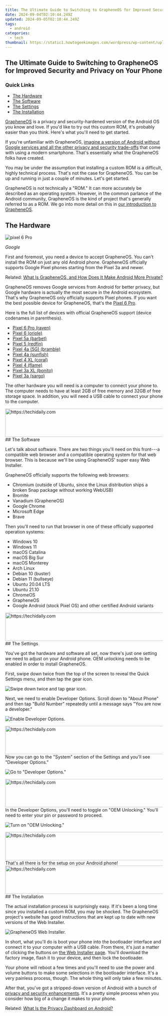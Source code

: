 ```yaml
---
title: The Ultimate Guide to Switching to GrapheneOS for Improved Security and Privacy on Your Phone
date: 2024-09-04T02:10:44.249Z
updated: 2024-09-05T02:10:44.249Z
tags:
  - android
categories:
  - tech
thumbnail: https://static1.howtogeekimages.com/wordpress/wp-content/uploads/2022/03/Graphene-OS-logo.png
---
```


## The Ultimate Guide to Switching to GrapheneOS for Improved Security and Privacy on Your Phone

### Quick Links

* [The Hardware](https://screen-capture.techidaily.com/recording-rivalry-obs-versus-for-2024/)
* [The Software](https://youtube-clips.techidaily.com/2024-approved-breaking-personal-barriers-in-yt-content-creation/)
* [The Settings](https://unlock-android.techidaily.com/forgotten-the-voicemail-password-of-vivo-v30-try-these-fixes-by-drfone-android/)
* [The Installation](https://screen-video-capture.techidaily.com/updated-best-virtual-background-for-google-meet-video-call/)

[GrapheneOS](https://grapheneos.org/) is a privacy and security-hardened version of the Android OS you know and love. If you'd like to try out this custom ROM, it's probably easier than you think. Here's what you'll need to get started.

 If you're unfamiliar with GrapheneOS, [imagine a version of Android without Google services and all the other privacy and security trade-offs](https://extra-lessons.techidaily.com/new-achieving-muted-audibility-with-effortless-fading-in-lumafusion/) that come with using a modern smartphone. That's essentially what the GrapheneOS folks have created.

 You may be under the assumption that installing a custom ROM is a difficult, highly technical process. That's not the case for GrapheneOS. You can be up and running in just a couple of minutes. Let's get started.

 GrapheneOS is not technically a "ROM." It can more accurately be described as an operating system. However, in the common parlance of the Android community, GrapheneOS is the kind of project that's generally referred to as a ROM. We go into more detail on this in [our introduction to GrapheneOS](https://extra-lessons.techidaily.com/new-achieving-muted-audibility-with-effortless-fading-in-lumafusion/).

##  The Hardware

![pixel 6 Pro](https://static1.howtogeekimages.com/wordpress/wp-content/uploads/2021/10/Google-Pixel-6-Pro-Alt-Angle.jpg) 

_Google_

 First and foremost, you need a device to accept GrapheneOS. You can't install the ROM on just any old Android phone. GrapheneOS officially supports Google Pixel phones starting from the Pixel 3a and newer.

Related: [What Is GrapheneOS, and How Does It Make Android More Private?](https://extra-lessons.techidaily.com/new-achieving-muted-audibility-with-effortless-fading-in-lumafusion/) 

 GrapheneOS removes Google services from Android for better privacy, but Google hardware is actually the most secure in the Android ecosystem. That's why GrapheneOS only officially supports Pixel phones. If you want the best possible device for GrapheneOS, that's the [Pixel 6 Pro](https://www.amazon.com/Google-Pixel-Pro-Smartphone-Telephoto/dp/B09HYR2NC8/ref=sr%5F1%5F2%5Fsspa?tag=htg-v2-7n1tsji-20&ascsubtag=UUhtgUeUpU206644&asc%5Frefurl=https%3A%2F%2Fwww.howtogeek.com%2F790432%2Fwhat-you-need-to-try-grapheneos-the-privacy-focused-android-rom%2F&asc%5Fcampaign=Short-Term).

 Here is the full list of devices with official GrapheneOS support (device codenames in parenthesis).

* [Pixel 6 Pro (raven)](https://www.amazon.com/Google-Pixel-Pro-Smartphone-Telephoto/dp/B09HYR2NC8/ref=sr%5F1%5F2%5Fsspa?tag=htg-v2-7n1tsji-20&ascsubtag=UUhtgUeUpU206644&asc%5Frefurl=https%3A%2F%2Fwww.howtogeek.com%2F790432%2Fwhat-you-need-to-try-grapheneos-the-privacy-focused-android-rom%2F&asc%5Fcampaign=Short-Term)
* [Pixel 6 (oriole)](https://www.amazon.com/Google-Pixel-Unlocked-Smartphone-Ultrawide/dp/B09HJZPFDD/ref=sr%5F1%5F1%5Fsspa?tag=htg-v2-7n1tsji-20&ascsubtag=UUhtgUeUpU206644&asc%5Frefurl=https%3A%2F%2Fwww.howtogeek.com%2F790432%2Fwhat-you-need-to-try-grapheneos-the-privacy-focused-android-rom%2F&asc%5Fcampaign=Short-Term)
* [Pixel 5a (barbet)](https://www.amazon.com/Google-Pixel-5G-Factory-Unlocked/dp/B09DV93S9K/ref=sr%5F1%5F7?tag=htg-v2-7n1tsji-20&ascsubtag=UUhtgUeUpU206644&asc%5Frefurl=https%3A%2F%2Fwww.howtogeek.com%2F790432%2Fwhat-you-need-to-try-grapheneos-the-privacy-focused-android-rom%2F&asc%5Fcampaign=Short-Term)
* [Pixel 5 (redfin)](https://www.amazon.com/Google-Pixel-Resistant-Smartphone-Ultrawide/dp/B08H8X23ZB/ref=sr%5F1%5F3?tag=htg-v2-7n1tsji-20&ascsubtag=UUhtgUeUpU206644&asc%5Frefurl=https%3A%2F%2Fwww.howtogeek.com%2F790432%2Fwhat-you-need-to-try-grapheneos-the-privacy-focused-android-rom%2F&asc%5Fcampaign=Short-Term)
* [Pixel 4a (5G) (bramble)](https://www.amazon.com/Google-Pixel-4a-Smartphone-Ultrawide/dp/B08R61G69Q/ref=sr%5F1%5F8?tag=htg-v2-7n1tsji-20&ascsubtag=UUhtgUeUpU206644&asc%5Frefurl=https%3A%2F%2Fwww.howtogeek.com%2F790432%2Fwhat-you-need-to-try-grapheneos-the-privacy-focused-android-rom%2F&asc%5Fcampaign=Short-Term)
* [Pixel 4a (sunfish)](https://www.amazon.com/Google-Pixel-4a-Unlocked-Smartphone/dp/B08CFSZLQ4/ref=sr%5F1%5F2?tag=htg-v2-7n1tsji-20&ascsubtag=UUhtgUeUpU206644&asc%5Frefurl=https%3A%2F%2Fwww.howtogeek.com%2F790432%2Fwhat-you-need-to-try-grapheneos-the-privacy-focused-android-rom%2F&asc%5Fcampaign=Short-Term)
* [Pixel 4 XL (coral)](https://www.amazon.com/Google-Pixel-XL-Black-Unlocked/dp/B07YMG37J4/ref=sxin%5F15%5Fcpf%5Fsaw-CPFPecos-dsk-lmlk-asin?tag=htg-v2-7n1tsji-20&ascsubtag=UUhtgUeUpU206644&asc%5Frefurl=https%3A%2F%2Fwww.howtogeek.com%2F790432%2Fwhat-you-need-to-try-grapheneos-the-privacy-focused-android-rom%2F&asc%5Fcampaign=Short-Term)
* [Pixel 4 (flame)](https://www.amazon.com/Google-GA01187-US-Pixel-Black-Unlocked/dp/B07YMNLXL3/ref=sxin%5F15%5Fcpf%5Fsaw-CPFPecos-dsk-lmlk-asin?tag=htg-v2-7n1tsji-20&ascsubtag=UUhtgUeUpU206644&asc%5Frefurl=https%3A%2F%2Fwww.howtogeek.com%2F790432%2Fwhat-you-need-to-try-grapheneos-the-privacy-focused-android-rom%2F&asc%5Fcampaign=Short-Term)
* [Pixel 3a XL (bonito)](https://www.amazon.com/Google-Pixel-Memory-Unlocked-Purple-ish/dp/B07R4C6KQY/ref=sxin%5F16%5Fcpf%5Fsaw-CPFPecos-dsk-lmlk-asin?tag=htg-v2-7n1tsji-20&ascsubtag=UUhtgUeUpU206644&asc%5Frefurl=https%3A%2F%2Fwww.howtogeek.com%2F790432%2Fwhat-you-need-to-try-grapheneos-the-privacy-focused-android-rom%2F&asc%5Fcampaign=Short-Term)
* [Pixel 3a (sargo)](https://www.amazon.com/Google-Pixel-Memory-Unlocked-Clearly/dp/B07R9PTDTZ/ref=sr%5F1%5F3?tag=htg-v2-7n1tsji-20&ascsubtag=UUhtgUeUpU206644&asc%5Frefurl=https%3A%2F%2Fwww.howtogeek.com%2F790432%2Fwhat-you-need-to-try-grapheneos-the-privacy-focused-android-rom%2F&asc%5Fcampaign=Short-Term)

 The other hardware you will need is a computer to connect your phone to. The computer needs to have at least 2GB of free memory and 32GB of free storage space. In addition, you will need a USB cable to connect your phone to the computer.

<!-- affiliate ads begin -->
<a href="https://appsumo.8odi.net/c/5597632/2030373/7443" target="_top" id="2030373">
  <img src="//a.impactradius-go.com/display-ad/7443-2030373" border="0" alt="https://techidaily.com" width="728" height="90"/>
</a>
<img height="0" width="0" src="https://appsumo.8odi.net/i/5597632/2030373/7443" style="position:absolute;visibility:hidden;" border="0" />
<!-- affiliate ads end -->
##  The Software

 Let's talk about software. There are two things you'll need on this front---a compatible web browser and a compatible operating system for that web browser. This is because we'll be using GrapheneOS' super easy Web Installer.

 GrapheneOS officially supports the following web browsers:

* Chromium (outside of Ubuntu, since the Linux distribution ships a broken Snap package without working WebUSB)
* Bromite
* Vanadium (GrapheneOS)
* Google Chrome
* Microsoft Edge
* Brave

 Then you'll need to run that browser in one of these officially supported operation systems:

* Windows 10
* Windows 11
* macOS Catalina
* macOS Big Sur
* macOS Monterey
* Arch Linux
* Debian 10 (buster)
* Debian 11 (bullseye)
* Ubuntu 20.04 LTS
* Ubuntu 21.10
* ChromeOS
* GrapheneOS
* Google Android (stock Pixel OS) and other certified Android variants

<!-- affiliate ads begin -->
<a href="https://appsumo.8odi.net/c/5597632/2123731/7443" target="_top" id="2123731">
  <img src="//a.impactradius-go.com/display-ad/7443-2123731" border="0" alt="https://techidaily.com" width="728" height="90"/>
</a>
<img height="0" width="0" src="https://appsumo.8odi.net/i/5597632/2123731/7443" style="position:absolute;visibility:hidden;" border="0" />
<!-- affiliate ads end -->
##  The Settings

 You've got the hardware and software all set, now there's just one setting we need to adjust on your Android phone. OEM unlocking needs to be enabled in order to install GrapheneOS.

 First, swipe down twice from the top of the screen to reveal the Quick Settings menu, and then tap the gear icon.

![Swipe down twice and tap gear icon.](https://static1.howtogeekimages.com/wordpress/wp-content/uploads/2021/06/2021-06-10_16-45-27.png) 

 Next, we need to enable Developer Options. Scroll down to "About Phone" and then tap "Build Number" repeatedly until a message says "You are now a developer."

![Enable Developer Options.](https://static1.howtogeekimages.com/wordpress/wp-content/uploads/2022/03/2022-03-08_16-57-33.jpg) 

<!-- affiliate ads begin -->
<a href="https://aligracehair.sjv.io/c/5597632/1997662/19272" target="_top" id="1997662">
  <img src="//a.impactradius-go.com/display-ad/19272-1997662" border="0" alt="https://techidaily.com" width="728" height="90"/>
</a>
<img height="0" width="0" src="https://aligracehair.sjv.io/i/5597632/1997662/19272" style="position:absolute;visibility:hidden;" border="0" />
<!-- affiliate ads end -->
 Now you can go to the "System" section of the Settings and you'll see "Developer Options."

![Go to "Developer Options."](https://static1.howtogeekimages.com/wordpress/wp-content/uploads/2022/03/2022-03-08_16-58-47.jpg) 

<!-- affiliate ads begin -->
<a href="https://appsumo.8odi.net/c/5597632/2100542/7443" target="_top" id="2100542">
  <img src="//a.impactradius-go.com/display-ad/7443-2100542" border="0" alt="https://techidaily.com" width="728" height="90"/>
</a>
<img height="0" width="0" src="https://appsumo.8odi.net/i/5597632/2100542/7443" style="position:absolute;visibility:hidden;" border="0" />
<!-- affiliate ads end -->
 In the Developer Options, you'll need to toggle on "OEM Unlocking." You'll need to enter your pin or password to proceed.

![Turn on "OEM Unlocking."](https://static1.howtogeekimages.com/wordpress/wp-content/uploads/2022/03/2022-03-08_16-59-48.jpg) 

<!-- affiliate ads begin -->
<a href="https://aligracehair.sjv.io/c/5597632/2012406/19272" target="_top" id="2012406">
  <img src="//a.impactradius-go.com/display-ad/19272-2012406" border="0" alt="https://techidaily.com" width="728" height="90"/>
</a>
<img height="0" width="0" src="https://aligracehair.sjv.io/i/5597632/2012406/19272" style="position:absolute;visibility:hidden;" border="0" />
<!-- affiliate ads end -->
 That's all there is for the setup on your Android phone!

<!-- affiliate ads begin -->
<a href="https://laganoo.pxf.io/c/5597632/1657399/16446" target="_top" id="1657399">
  <img src="//a.impactradius-go.com/display-ad/16446-1657399" border="0" alt="https://techidaily.com" width="728" height="90"/>
</a>
<img height="0" width="0" src="https://laganoo.pxf.io/i/5597632/1657399/16446" style="position:absolute;visibility:hidden;" border="0" />
<!-- affiliate ads end -->
##  The Installation

 The actual installation process is surprisingly easy. If it's been a long time since you installed a custom ROM, you may be shocked. The GrapheneOS project's website has good instructions that are kept up to date with new versions of the Web Installer.

![GrapheneOS Web Installer.](https://static1.howtogeekimages.com/wordpress/wp-content/uploads/2022/03/2022-03-08_17-03-49.jpg) 

 In short, what you'll do is boot your phone into the bootloader interface and connect it to your computer with a USB cable. From there, it's just a matter of clicking the buttons on [the Web Installer page](https://grapheneos.org/install/web#web-install). You'll download the factory image, flash it to your device, and then lock the bootloader.

 Your phone will reboot a few times and you'll need to use the power and volume buttons to make some selections in the bootloader interface. It's a very painless process, though. The whole thing will only take a few minutes.

 After that, you've got a stripped-down version of Android with a bunch of [privacy and security enhancements](https://instagram-video-recordings.techidaily.com/updated-2024-approved-instagrams-essential-quick-tutorial-for-chat/). It's a pretty simple process when you consider how big of a change it makes to your phone.

Related: [What Is the Privacy Dashboard on Android?](https://instagram-video-recordings.techidaily.com/updated-2024-approved-instagrams-essential-quick-tutorial-for-chat/)

<ins class="adsbygoogle"
     style="display:block"
     data-ad-format="autorelaxed"
     data-ad-client="ca-pub-7571918770474297"
     data-ad-slot="1223367746"></ins>



<ins class="adsbygoogle"
     style="display:block"
     data-ad-client="ca-pub-7571918770474297"
     data-ad-slot="8358498916"
     data-ad-format="auto"
     data-full-width-responsive="true"></ins>


